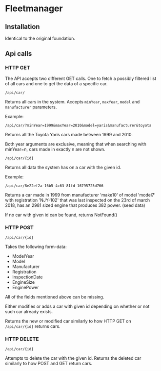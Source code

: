 # Fleetmanager

## Installation
Identical to the original foundation.

## Api calls

### HTTP GET

The API accepts two different GET calls. One to fetch a possibly filtered list of all cars and one to get the data of a specific car.

`/api/car/`

Returns all cars in the system. Accepts `minYear`, `maxYear`, `model` and `manufacturer` parameters.

Example:

```/api/car/?minYear=1999&maxYear=2010&model=yaris&manufacturer&toyota```

Returns all the Toyota Yaris cars made between 1999 and 2010.

Both year arguments are exclusive, meaning that when searching with minYear=n, cars made in exactly n are not shown.


`/api/car/{id}`

Returns all data the system has on a car with the given id.

Example:

```/api/car/8e22ef2a-16b5-4c63-81fd-16795725d766```

Returns a car made in 1999 from manufacturer 'make10' of model 'model7' with registration 'NJY-102' that was last inspected on the 23rd of march 2018, has an 2981 sized engine that produces 382 power. (seed data)

If no car with given id can be found, returns NotFound()

### HTTP POST

`/api/car/{id}`

Takes the following form-data:

* ModelYear
* Model
* Manufacturer
* Registration
* InspectionDate
* EngineSize
* EnginePower

All of the fields mentioned above can be missing.

Either modifies or adds a car with given id depending on whether or not such car already exists.

Returns the new or modified car similarly to how HTTP GET on ```/api/car/{id}``` returns cars.

### HTTP DELETE

`/api/car/{id}`

Attempts to delete the car with the given id. Returns the deleted car similarly to how POST and GET return cars.